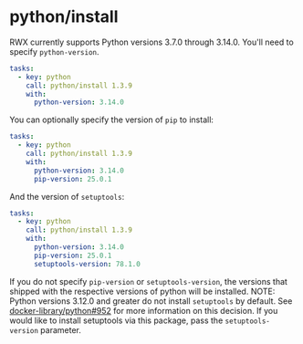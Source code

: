 # python/install

RWX currently supports Python versions 3.7.0 through 3.14.0. You'll need to specify `python-version`.

```yaml
tasks:
  - key: python
    call: python/install 1.3.9
    with:
      python-version: 3.14.0
```

You can optionally specify the version of `pip` to install:

```yaml
tasks:
  - key: python
    call: python/install 1.3.9
    with:
      python-version: 3.14.0
      pip-version: 25.0.1
```

And the version of `setuptools`:

```yaml
tasks:
  - key: python
    call: python/install 1.3.9
    with:
      python-version: 3.14.0
      pip-version: 25.0.1
      setuptools-version: 78.1.0
```

If you do not specify `pip-version` or `setuptools-version`, the versions that shipped with the respective versions of python will be installed.
NOTE: Python versions 3.12.0 and greater do not install `setuptools` by default. See [docker-library/python#952](https://github.com/docker-library/python/issues/952) for more information on this decision. If you would like to install setuptools via this package, pass the `setuptools-version` parameter.
